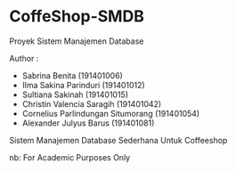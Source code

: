 # CoffeShop-SMDB
Proyek Sistem Manajemen Database

Author :
- Sabrina Benita (191401006)
- Ilma Sakina Parinduri (191401012)
- Sultiana Sakinah (191401015)
- Christin Valencia Saragih (191401042)
- Cornelius Parlindungan Situmorang (191401054)
- Alexander Julyus Barus (191401081)

Sistem Manajemen Database Sederhana Untuk Coffeeshop 

nb: For Academic Purposes Only
